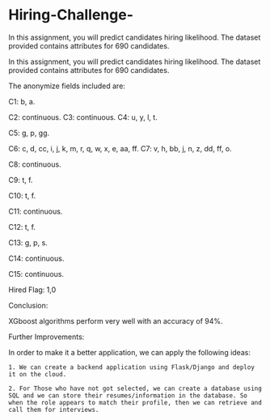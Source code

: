 # Hiring-Challenge-
In this assignment, you will predict candidates hiring likelihood. The dataset provided  contains attributes for 690 candidates.

In this assignment, you will predict candidates hiring likelihood. The dataset provided contains attributes for 690 candidates.

The anonymize fields included are:

C1: b, a.

C2: continuous. C3: continuous. C4: u, y, l, t.

C5: g, p, gg.

C6: c, d, cc, i, j, k, m, r, q, w, x, e, aa, ff. C7: v, h, bb, j, n, z, dd, ff, o.

C8: continuous.

C9: t, f.

C10: t, f.

C11: continuous.

C12: t, f.

C13: g, p, s.

C14: continuous. 

C15: continuous. 

Hired Flag: 1,0

Conclusion: 

XGboost algorithms perform very well with an accuracy of 94%.

Further Improvements: 

In order to make it a better application, we can apply the following ideas: 

    1. We can create a backend application using Flask/Django and deploy it on the cloud. 

    2. For Those who have not got selected, we can create a database using SQL and we can store their resumes/information in the database. So when the role appears to match their profile, then we can retrieve and call them for interviews.





